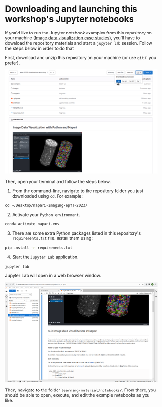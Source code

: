 # Downloading and launching this workshop's Jupyter notebooks

If you'd like to run the Jupyter notebook examples from this repository on your machine ([Image data visualization case studies](./learning-material/notebooks/README.md)), you'll have to download the repository materials and start a `jupyter lab` session. Follow the steps below in order to do that.

First, download and unzip this repository on your machine (or use `git` if you prefer).

![zip_screenshot](./images/zip_screenshot.png)

Then, open your terminal and follow the steps below.

1. From the command-line, navigate to the repository folder you just downloaded using `cd`. For example:
```
cd ~/Desktop/napari-imaging-epfl-2023/
```
2. Activate your `Python environment`.
```
conda activate napari-env
```
3. There are some extra Python packages listed in this repository's `requirements.txt` file. Install them using:

```bash
pip install -r requirements.txt
```
4. Start the `Jupyter Lab` application.
```
jupyter lab
```

Jupyter Lab will open in a web browser window.

![jupyter_screenshot](./images/jupyter_screenshot.png)

Then, navigate to the folder `learning-material/notebooks/`. From there, you should be able to open, execute, and edit the example notebooks as you like.